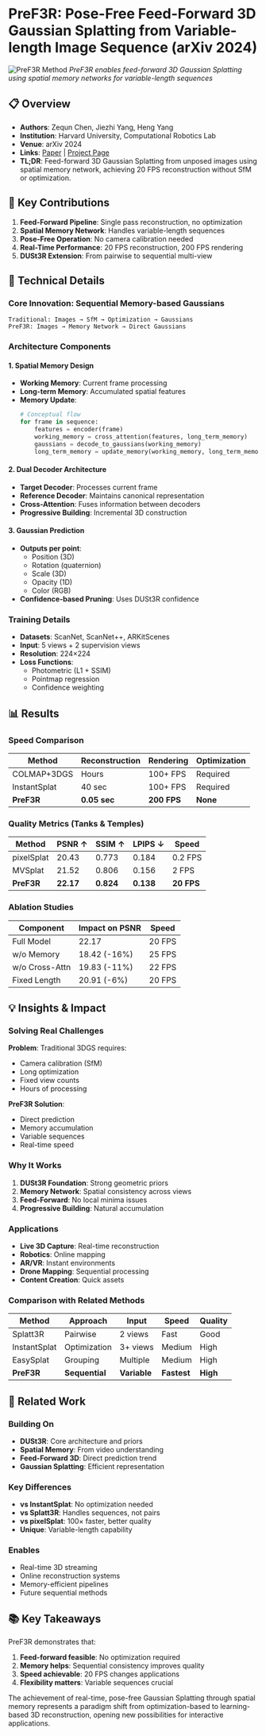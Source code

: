 # PreF3R: Pose-Free Feed-Forward 3D Gaussian Splatting from Variable-length Image Sequence (arXiv 2024)

![PreF3R Method](https://computationalrobotics.seas.harvard.edu/PreF3R/static/images/method.jpg)
*PreF3R enables feed-forward 3D Gaussian Splatting using spatial memory networks for variable-length sequences*

## 📋 Overview
- **Authors**: Zequn Chen, Jiezhi Yang, Heng Yang
- **Institution**: Harvard University, Computational Robotics Lab
- **Venue**: arXiv 2024
- **Links**: [Paper](https://arxiv.org/abs/2411.16877) | [Project Page](https://computationalrobotics.seas.harvard.edu/PreF3R/)
- **TL;DR**: Feed-forward 3D Gaussian Splatting from unposed images using spatial memory network, achieving 20 FPS reconstruction without SfM or optimization.

## 🎯 Key Contributions

1. **Feed-Forward Pipeline**: Single pass reconstruction, no optimization
2. **Spatial Memory Network**: Handles variable-length sequences
3. **Pose-Free Operation**: No camera calibration needed
4. **Real-Time Performance**: 20 FPS reconstruction, 200 FPS rendering
5. **DUSt3R Extension**: From pairwise to sequential multi-view

## 🔧 Technical Details

### Core Innovation: Sequential Memory-based Gaussians
```
Traditional: Images → SfM → Optimization → Gaussians
PreF3R: Images → Memory Network → Direct Gaussians
```

### Architecture Components

#### 1. Spatial Memory Design
- **Working Memory**: Current frame processing
- **Long-term Memory**: Accumulated spatial features
- **Memory Update**:
  ```python
  # Conceptual flow
  for frame in sequence:
      features = encoder(frame)
      working_memory = cross_attention(features, long_term_memory)
      gaussians = decode_to_gaussians(working_memory)
      long_term_memory = update_memory(working_memory, long_term_memory)
  ```

#### 2. Dual Decoder Architecture
- **Target Decoder**: Processes current frame
- **Reference Decoder**: Maintains canonical representation
- **Cross-Attention**: Fuses information between decoders
- **Progressive Building**: Incremental 3D construction

#### 3. Gaussian Prediction
- **Outputs per point**:
  - Position (3D)
  - Rotation (quaternion)
  - Scale (3D)
  - Opacity (1D)
  - Color (RGB)
- **Confidence-based Pruning**: Uses DUSt3R confidence

### Training Details
- **Datasets**: ScanNet, ScanNet++, ARKitScenes
- **Input**: 5 views + 2 supervision views
- **Resolution**: 224×224
- **Loss Functions**:
  - Photometric (L1 + SSIM)
  - Pointmap regression
  - Confidence weighting

## 📊 Results

### Speed Comparison
| Method | Reconstruction | Rendering | Optimization |
|--------|---------------|-----------|--------------|
| COLMAP+3DGS | Hours | 100+ FPS | Required |
| InstantSplat | 40 sec | 100+ FPS | Required |
| **PreF3R** | **0.05 sec** | **200 FPS** | **None** |

### Quality Metrics (Tanks & Temples)
| Method | PSNR ↑ | SSIM ↑ | LPIPS ↓ | Speed |
|--------|---------|---------|---------|--------|
| pixelSplat | 20.43 | 0.773 | 0.184 | 0.2 FPS |
| MVSplat | 21.52 | 0.806 | 0.156 | 2 FPS |
| **PreF3R** | **22.17** | **0.824** | **0.138** | **20 FPS** |

### Ablation Studies
| Component | Impact on PSNR | Speed |
|-----------|----------------|-------|
| Full Model | 22.17 | 20 FPS |
| w/o Memory | 18.42 (-16%) | 25 FPS |
| w/o Cross-Attn | 19.83 (-11%) | 22 FPS |
| Fixed Length | 20.91 (-6%) | 20 FPS |

## 💡 Insights & Impact

### Solving Real Challenges

**Problem**: Traditional 3DGS requires:
- Camera calibration (SfM)
- Long optimization
- Fixed view counts
- Hours of processing

**PreF3R Solution**:
- Direct prediction
- Memory accumulation
- Variable sequences
- Real-time speed

### Why It Works
1. **DUSt3R Foundation**: Strong geometric priors
2. **Memory Network**: Spatial consistency across views
3. **Feed-Forward**: No local minima issues
4. **Progressive Building**: Natural accumulation

### Applications
- **Live 3D Capture**: Real-time reconstruction
- **Robotics**: Online mapping
- **AR/VR**: Instant environments
- **Drone Mapping**: Sequential processing
- **Content Creation**: Quick assets

### Comparison with Related Methods

| Method | Approach | Input | Speed | Quality |
|--------|----------|-------|-------|---------|
| Splatt3R | Pairwise | 2 views | Fast | Good |
| InstantSplat | Optimization | 3+ views | Medium | High |
| EasySplat | Grouping | Multiple | Medium | High |
| **PreF3R** | **Sequential** | **Variable** | **Fastest** | **High** |

## 🔗 Related Work

### Building On
- **DUSt3R**: Core architecture and priors
- **Spatial Memory**: From video understanding
- **Feed-Forward 3D**: Direct prediction trend
- **Gaussian Splatting**: Efficient representation

### Key Differences
- **vs InstantSplat**: No optimization needed
- **vs Splatt3R**: Handles sequences, not pairs
- **vs pixelSplat**: 100× faster, better quality
- **Unique**: Variable-length capability

### Enables
- Real-time 3D streaming
- Online reconstruction systems
- Memory-efficient pipelines
- Future sequential methods

## 📚 Key Takeaways

PreF3R demonstrates that:
1. **Feed-forward feasible**: No optimization required
2. **Memory helps**: Sequential consistency improves quality
3. **Speed achievable**: 20 FPS changes applications
4. **Flexibility matters**: Variable sequences crucial

The achievement of real-time, pose-free Gaussian Splatting through spatial memory represents a paradigm shift from optimization-based to learning-based 3D reconstruction, opening new possibilities for interactive applications.